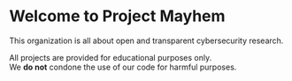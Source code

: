 # Welcome to Project Mayhem
This organization is all about open and transparent cybersecurity research.

All projects are provided for educational purposes only.   
We **do not** condone the use of our code for harmful purposes.
